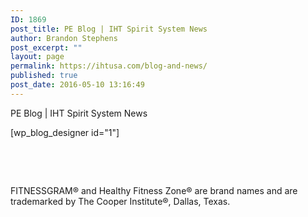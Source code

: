 ```yaml
---
ID: 1869
post_title: PE Blog | IHT Spirit System News
author: Brandon Stephens
post_excerpt: ""
layout: page
permalink: https://ihtusa.com/blog-and-news/
published: true
post_date: 2016-05-10 13:16:49
---
```

<p>PE Blog | IHT Spirit System News</p>
[wp_blog_designer id="1"]

&nbsp;

&nbsp;

FITNESSGRAM® and Healthy Fitness Zone® are brand names and are trademarked by The Cooper Institute®, Dallas, Texas.